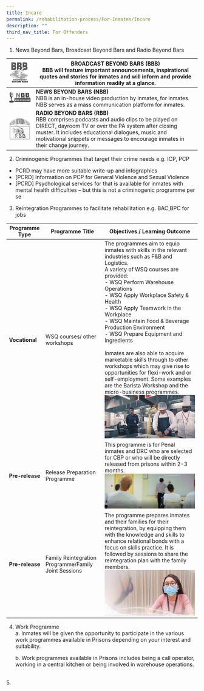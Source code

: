 ```yaml
---
title: Incare
permalink: /rehabilitation-process/For-Inmates/Incare
description: ""
third_nav_title: For Offenders
---
```

1. News Beyond Bars, Broadcast Beyond Bars and Radio Beyond Bars

| ![Alt text for image on Isomer site](/images/BBB.jpg) | **BROADCAST BEYOND BARS (BBB)** <BR>BBB will feature important announcements, inspirational quotes and stories for inmates and will inform and provide information readily at a glance.| 
| -------- | -------- | 
| ![Alt text for image on Isomer site](/images/NBB.jpg)|**NEWS BEYOND BARS (NBB)** <BR>NBB is an in-house video production by inmates, for inmates. NBB serves as a mass communication platform for inmates.|
| ![Alt text for image on Isomer site](/images/RBB.png)| **RADIO BEYOND BARS (RBB)** <BR>RBB comprises podcasts and audio clips to be played on DIRECT, dayroom TV or over the PA system after closing muster. It includes educational dialogues, music and motivational snippets or messages to encourage inmates in their change journey.| 

2. Criminogenic Programmes that target their crime needs e.g. ICP, PCP
* PCRD may have more suitable write-up and infographics
* [PCRD] Information on PCP for General Violence and Sexual Violence
* [PCRD] Psychological services for that is available for inmates with mental health difficulties – but this is not a criminogenic programme per se

3. Reintegration Programmes to facilitate rehabilitation e.g. BAC,BPC for jobs

| **Programme Type**| **Programme Title**| **Objectives / Learning Outcome**|
| -------- | -------- | -------- |
| **Vocational**| WSQ courses/ other workshops| The programmes aim to equip inmates with skills in the relevant industries such as F&B and Logistics. <br>A variety of WSQ courses are provided:<br>- WSQ Perform Warehouse Operations <br>- WSQ Apply Workplace Safety & Health <br>- WSQ Apply Teamwork in the Workplace <br>- WSQ Maintain Food & Beverage Production Environment <br>- WSQ Prepare Equipment and Ingredients <br><br>Inmates are also able to acquire marketable skills through to other workshops which may give rise to opportunities for flexi-work and or self-employment. Some examples are the Barista Workshop and the micro-business programmes. ![Alt text for image on Isomer site](/images/WSQ.jpg)|
| **Pre-release**|Release Preparation Programme|This programme is for Penal inmates and DRC who are selected for CBP or who will be directly released from prisons within 2-3 months. ![Alt text for image on Isomer site](/images/Release%20Preparation.jpg) |
| **Pre-release**|Family Reintegration Programme/Family Joint Sessions |The programme prepares inmates and their families for their reintegration, by equipping them with the knowledge and skills to enhance relational bonds with a focus on skills practice. It is followed by sessions to share the reintegration plan with the family members. ![Alt text for image on Isomer site](/images/Family%20Reintegration.jpg) |

4. Work Programme <br>
	a. Inmates will be given the opportunity to participate in the various work programmes available in Prisons depending on your interest and suitability.

	b. Work programmes available in Prisons includes being a call operator, working in a central kitchen or being involved in warehouse operations.
<br>
5. 